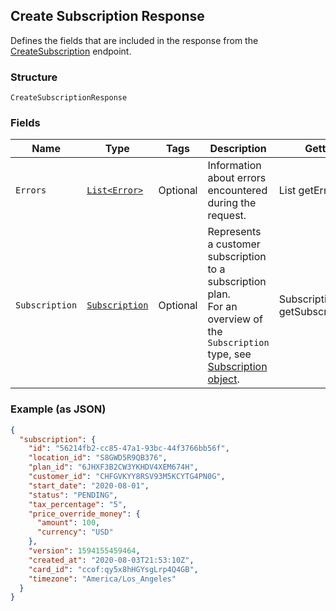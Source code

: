 ## Create Subscription Response

Defines the fields that are included in the response from the
[CreateSubscription](#endpoint-subscriptions-createsubscription) endpoint.

### Structure

`CreateSubscriptionResponse`

### Fields

| Name | Type | Tags | Description | Getter |
|  --- | --- | --- | --- | --- |
| `Errors` | [`List<Error>`](/doc/models/error.md) | Optional | Information about errors encountered during the request. | List<Error> getErrors() |
| `Subscription` | [`Subscription`](/doc/models/subscription.md) | Optional | Represents a customer subscription to a subscription plan.<br>For an overview of the `Subscription` type, see <br>[Subscription object](https://developer.squareup.com/docs/docs/subscriptions-api/overview#subscription-object-overview). | Subscription getSubscription() |

### Example (as JSON)

```json
{
  "subscription": {
    "id": "56214fb2-cc85-47a1-93bc-44f3766bb56f",
    "location_id": "S8GWD5R9QB376",
    "plan_id": "6JHXF3B2CW3YKHDV4XEM674H",
    "customer_id": "CHFGVKYY8RSV93M5KCYTG4PN0G",
    "start_date": "2020-08-01",
    "status": "PENDING",
    "tax_percentage": "5",
    "price_override_money": {
      "amount": 100,
      "currency": "USD"
    },
    "version": 1594155459464,
    "created_at": "2020-08-03T21:53:10Z",
    "card_id": "ccof:qy5x8hHGYsgLrp4Q4GB",
    "timezone": "America/Los_Angeles"
  }
}
```

